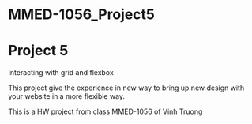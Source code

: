 # MMED-1056_Project5
<h1>Project 5</h1>
<p>Interacting with grid and flexbox</p>
<p>This project give the experience in new way to bring up new design with your website in a more flexible way.</p>
<p>This is a HW project from class MMED-1056 of Vinh Truong</p>

